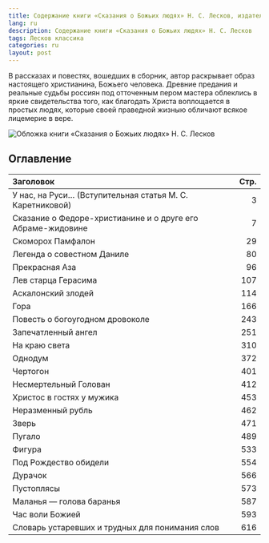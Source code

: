 ```yaml
---
title: Содержание книги «Сказания о Божьих людях» Н. С. Лесков, издательство «Библия для всех», 2001 г., ISBN 5-7454-0624-0
lang: ru
description: Содержание книги «Сказания о Божьих людях» Н. С. Лесков
tags: Лесков классика
categories: ru
layout: post
---
```


В рассказах и повестях, вошедших в сборник, автор раскрывает образ настоящего христианина, Божьего человека.
Древние предания и реальные судьбы россиян под отточенным пером мастера облеклись в яркие свидетельства того,
как благодать Христа воплощается в простых людях, которые своей праведной жизныю обличают всякое лицемерие в вере.

![Обложка книги «Сказания о Божьих людях» Н. С. Лесков](https://mmedia.ozone.ru/multimedia/1018718246.jpg)

## Оглавление

 Заголовок                                                  | Стр. 
:-----------------------------------------------------------|----:
 У нас, на Руси… (Вступительная статья М. С. Каретниковой)  | 3    
 Сказание о Федоре-христианине и о друге его Абраме-жидовине| 7   
 Скоморох Памфалон                                          | 29   
 Легенда о совестном Даниле                                 | 80   
 Прекрасная Аза                                             | 96  
 Лев старца Герасима                                        | 107  
 Аскалонский злодей                                         | 114  
 Гора                                                       | 166  
 Повесть о богоугодном дровоколе                            | 243  
 Запечатленный ангел                                        | 251  
 На краю света                                              | 310   
 Однодум                                                    | 372 
 Чертогон                                                   | 401  
 Несмертельный Голован                                      | 412  
 Христос в гостях у мужика                                  | 453 
 Неразменный рубль                                          | 462  
 Зверь                                                      | 471  
 Пугало                                                     | 489  
 Фигура                                                     | 533  
 Под Рождество обидели                                      | 554  
 Дурачок                                                    | 566  
 Пустоплясы                                                 | 573  
 Маланья — голова баранья                                   | 587   
 Час воли Божией                                            | 593   
 Словарь устаревших и трудных для понимания слов            | 616  
